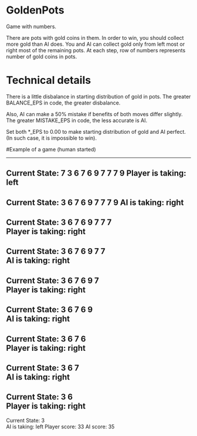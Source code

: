 # GoldenPots
Game with numbers.

There are pots with gold coins in them.
In order to win, you should collect more gold than AI does.
You and AI can collect gold only from left most or right most of the remaining pots.
At each step, row of numbers represents number of gold coins in pots.

# Technical details
There is a little disbalance in starting distribution of gold in pots.
The greater BALANCE_EPS in code, the greater disbalance.

Also, AI can make a 50% mistake if benefits of both moves differ slightly.
The greater MISTAKE_EPS in code, the less accurate is AI.

Set both *_EPS to 0.00 to make starting distribution of gold and AI perfect.
(In such case, it is impossible to win).

#Example of a game (human started)

-----------------------------------
Current State:  7 3 6 7 6 9 7 7 7 9
Player is taking: left
-----------------------------------
Current State:    3 6 7 6 9 7 7 7 9
AI is taking: right
-----------------------------------
Current State:    3 6 7 6 9 7 7 7  
Player is taking: right
-----------------------------------
Current State:    3 6 7 6 9 7 7    
AI is taking: right
-----------------------------------
Current State:    3 6 7 6 9 7      
Player is taking: right
-----------------------------------
Current State:    3 6 7 6 9        
AI is taking: right
-----------------------------------
Current State:    3 6 7 6          
Player is taking: right
-----------------------------------
Current State:    3 6 7            
AI is taking: right
-----------------------------------
Current State:    3 6              
Player is taking: right
-----------------------------------
Current State:    3                
AI is taking: left
Player score: 33
AI score: 35